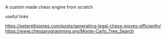 A custom made chess engine from scratch

useful links


https://peterellisjones.com/posts/generating-legal-chess-moves-efficiently/ <br>
https://www.chessprogramming.org/Monte-Carlo_Tree_Search

